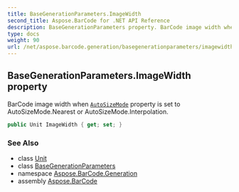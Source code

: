 ```yaml
---
title: BaseGenerationParameters.ImageWidth
second_title: Aspose.BarCode for .NET API Reference
description: BaseGenerationParameters property. BarCode image width when AutoSizeMode property is set to AutoSizeMode.Nearest or AutoSizeMode.Interpolation
type: docs
weight: 90
url: /net/aspose.barcode.generation/basegenerationparameters/imagewidth/
---
```

## BaseGenerationParameters.ImageWidth property

BarCode image width when [`AutoSizeMode`](../autosizemode/) property is set to AutoSizeMode.Nearest or AutoSizeMode.Interpolation.

```csharp
public Unit ImageWidth { get; set; }
```

### See Also

* class [Unit](../../unit/)
* class [BaseGenerationParameters](../)
* namespace [Aspose.BarCode.Generation](../../../aspose.barcode.generation/)
* assembly [Aspose.BarCode](../../../)


